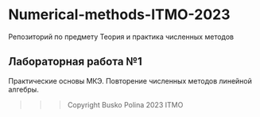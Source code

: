 # Numerical-methods-ITMO-2023
Репозиторий по предмету Теория и практика численных методов

## Лабораторная работа №1
Практические основы МКЭ. Повторение численных методов линейной алгебры.

>>> Copyright Busko Polina 2023 ITMO
